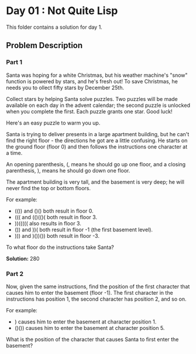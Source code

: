 # Day 01 : Not Quite Lisp

This folder contains a solution for day 1.

## Problem Description

### Part 1

Santa was hoping for a white Christmas, but his weather machine's "snow" function
is powered by stars, and he's fresh out! To save Christmas, he needs you to 
ollect fifty stars by December 25th.

Collect stars by helping Santa solve puzzles. Two puzzles will be made available
on each day in the advent calendar; the second puzzle is unlocked when you
complete the first. Each puzzle grants one star. Good luck!

Here's an easy puzzle to warm you up.

Santa is trying to deliver presents in a large apartment building, but he can't
find the right floor - the directions he got are a little confusing. He starts
on the ground floor (floor 0) and then follows the instructions one character at
a time.

An opening parenthesis, (, means he should go up one floor, and a closing
parenthesis, ), means he should go down one floor.

The apartment building is very tall, and the basement is very deep; he will never
find the top or bottom floors.

For example:

  * (()) and ()() both result in floor 0.
  * ((( and (()(()( both result in floor 3.
  * ))((((( also results in floor 3.
  * ()) and ))( both result in floor -1 (the first basement level).
  * ))) and )())()) both result in floor -3.

To what floor do the instructions take Santa?

**Solution:** 280

### Part 2

Now, given the same instructions, find the position of the first character that
causes him to enter the basement (floor -1). The first character in the
instructions has position 1, the second character has position 2, and so on.

For example:

  * ) causes him to enter the basement at character position 1.
  * ()()) causes him to enter the basement at character position 5.

What is the position of the character that causes Santa to first enter the basement?
